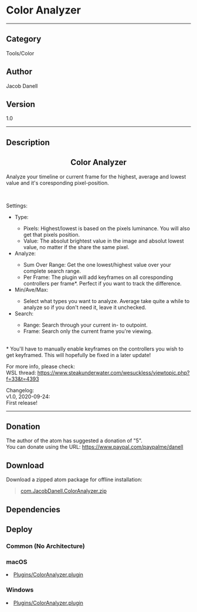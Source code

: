 # Color Analyzer
___

## Category
Tools/Color

## Author
Jacob Danell

## Version
1.0

___

## Description
<center><h2>Color Analyzer</h2></center>

<p>Analyze your timeline or current frame for the highest, average and lowest value and it's coresponding pixel-position.</p>

<br>
<p>Settings:
<ul>
	<li>Type:</li>
		<ul>
			<li>Pixels: Highest/lowest is based on the pixels luminance. You will also get that pixels position.</li>
			<li>Value: The absolut brightest value in the image and absolut lowest value, no matter if the share the same pixel.</li>
		</ul>
	<li>Analyze:</li>
		<ul>
			<li>Sum Over Range: Get the one lowest/highest value over your complete search range.</li>
			<li>Per Frame: The plugin will add keyframes on all coresponding controllers per frame*. Perfect if you want to track the difference.</li>
		</ul>
	<li>Min/Ave/Max:</li>
		<ul>
			<li>Select what types you want to analyze. Average take quite a while to analyze so if you don't need it, leave it unchecked.</li>
		</ul>
	<li>Search:</li>
		<ul>
			<li>Range: Search through your current in- to outpoint.</li>
			<li>Frame: Search only the current frame you're viewing.</li>
		</ul>
</ul>
<br>
* You'll have to manually enable keyframes on the controllers you wish to get keyframed. This will hopefully be fixed in a later update!


<p>For more info, please check:
<br>WSL thread: <a href="https://www.steakunderwater.com/wesuckless/viewtopic.php?f=33&t=4393">https://www.steakunderwater.com/wesuckless/viewtopic.php?f=33&t=4393</a>
</p>


<p>Changelog:
<br>v1.0, 2020-09-24:
<br>First release!
</p>

___

## Donation
The author of the atom has suggested a donation of "5".  
You can donate using the URL: <a href="https://www.paypal.com/paypalme/danell">https://www.paypal.com/paypalme/danell</a>
## Download

Download a zipped atom package for offline installation:
> [com.JacobDanell.ColorAnalyzer.zip](https://gitlab.com/WeSuckLess/Reactor/-/archive/master/Reactor-master.zip?path=Atoms/com.JacobDanell.ColorAnalyzer)  

## Dependencies

## Deploy

### Common (No Architecture)

<ul>
</ul>

### macOS

<li><a href="https://gitlab.com/WeSuckLess/Reactor/-/blob/master/Atoms/com.JacobDanell.ColorAnalyzer/Mac/Plugins/ColorAnalyzer.plugin?ref_type=heads">Plugins/ColorAnalyzer.plugin</a></li>

### Windows

<li><a href="https://gitlab.com/WeSuckLess/Reactor/-/blob/master/Atoms/com.JacobDanell.ColorAnalyzer/Windows/Plugins/ColorAnalyzer.plugin?ref_type=heads">Plugins/ColorAnalyzer.plugin</a></li>

